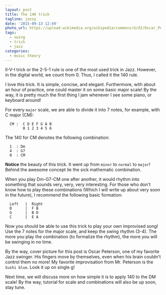 ```yaml
---
layout: post
title: The 140 trick
tagline: jazzy
date: '2015-09-13 12:49'
photo_url: https://upload.wikimedia.org/wikipedia/commons/d/d2/Oscar_Peterson_-_1950.JPG
tags:
  - swing
  - trick
  - jazz
categories:
  - music theory
---
```


II-V-I trick or the 2-5-1 rule is one of the most used trick in Jazz. However, in the digital world, we count from 0. Thus, I called it the 140 rule.

I love this trick. It is simple, concise, and elegant. Furthermore, with about an hour of practice, one could master it on some basic major scale! By the way, it is pretty much the first thing I jam whenever I see some piano, or keyboard around!

For every `major` scale, we are able to divide it into 7 notes, for example, with C major (CM):

```
  CM :  C D E F G A B
        0 1 2 3 4 5 6
```

The 140 for CM denotes the following combination:

```
  1  : Dm
  4  : G7
  0  : CM
```

**Notice** the beauty of this trick. It went up from `minor` to `normal` to `major`! Behind the awesome concept lie the sick mathematic combination.

When you play Dm-G7-CM one after another, it would rhythm into something that sounds very, very, very interesting. For those who don't know how to play these combinations (Which I will write up about very soon in the future), I recommend the following basic formation:

```
  Left   |  Right
  D      |  F B
  G      |  B D
  C      |  E A
```

Now you should be able to use this trick to play your own improvised song! Use the 7 notes for the major scale, and keep the swing rhythm (3-4). The more you play the combination (to formalize the rhythm), the more you will be swinging in no time.

By the way, cover picture for this post is Oscar Peterson, one of my favorite Jazz swinger. His fingers move by themselves, even when his brain couldn't control them no more! My favorite improvisation from Mr. Peterson is the `Sushi blue`. Look it up on single g!

Next time, we will discuss more on how simple it is to apply 140 to the DM scale! By the way, tutorial for scale and combinations will also be up soon, stay tune.
